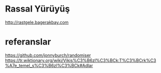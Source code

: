 # Rassal Yürüyüş

http://rastgele.bagerakbay.com


# referanslar

https://github.com/jonnyburch/randomiser
https://tr.wiktionary.org/wiki/Vikis%C3%B6zl%C3%BCk:T%C3%BCrk%C3%A7e_temel_s%C3%B6zl%C3%BCk#Adlar

